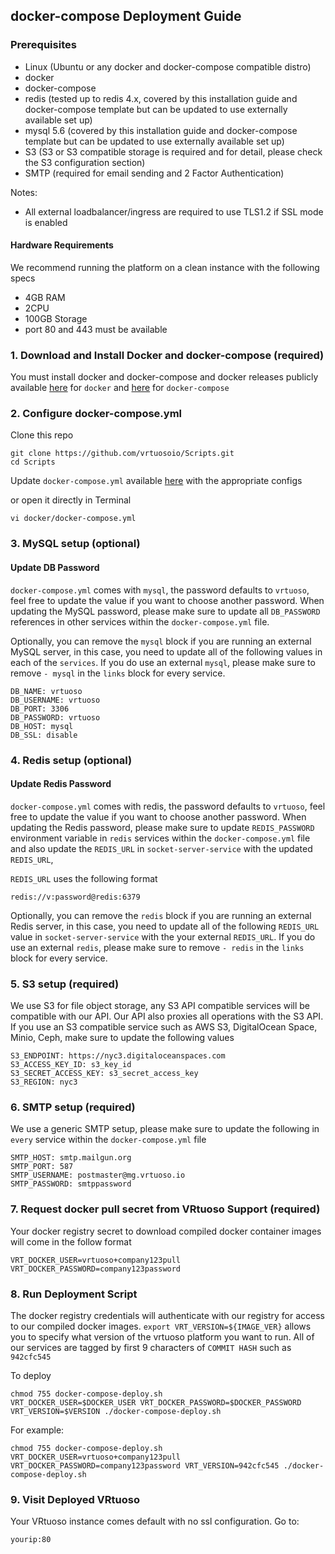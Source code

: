 
## docker-compose Deployment Guide

### Prerequisites

* Linux (Ubuntu or any docker and docker-compose compatible distro)
* docker
* docker-compose
* redis (tested up to redis 4.x, covered by this installation guide and docker-compose template but can be updated to use externally available set up)
* mysql 5.6 (covered by this installation guide and docker-compose template but can be updated to use externally available set up)
* S3 (S3 or S3 compatible storage is required and for detail, please check the S3 configuration section)
* SMTP (required for email sending and 2 Factor Authentication)

Notes:

* All external loadbalancer/ingress are required to use TLS1.2 if SSL mode is enabled

#### Hardware Requirements
We recommend running the platform on a clean instance with the following specs

* 4GB RAM
* 2CPU
* 100GB Storage
* port 80 and 443 must be available

### 1. Download and Install Docker and docker-compose (required)

You must install docker and docker-compose and docker releases publicly available [here](https://docs.docker.com/engine/install/ubuntu/) for `docker` and [here](https://docs.docker.com/compose/install/) for `docker-compose`

### 2. Configure docker-compose.yml

Clone this repo

```
git clone https://github.com/vrtuosoio/Scripts.git
cd Scripts
```

Update `docker-compose.yml` available [here](https://github.com/vrtuosoio/Scripts/blob/master/docker/docker-compose.yml) with the appropriate configs

or open it directly in Terminal 

```
vi docker/docker-compose.yml
```

### 3. MySQL setup (optional)

#### Update DB Password
`docker-compose.yml` comes with `mysql`, the password defaults to `vrtuoso`, feel free to update the value if you want to choose another password. When updating the MySQL password, please make sure to update all `DB_PASSWORD` references in other services within the `docker-compose.yml` file. 

Optionally, you can remove the `mysql` block if you are running an external MySQL server, in this case, you need to update all of the following values in each of the `services`. If you do use an external `mysql`, please make sure to remove `- mysql` in the `links` block for every service.

```
DB_NAME: vrtuoso
DB_USERNAME: vrtuoso
DB_PORT: 3306
DB_PASSWORD: vrtuoso
DB_HOST: mysql
DB_SSL: disable
```

### 4. Redis setup (optional)
#### Update Redis Password
`docker-compose.yml` comes with redis, the password defaults to `vrtuoso`, feel free to update the value if you want to choose another password. When updating the Redis password, please make sure to update `REDIS_PASSWORD` environment variable in `redis` services within the `docker-compose.yml` file and also update the `REDIS_URL` in `socket-server-service` with the updated `REDIS_URL`, 

`REDIS_URL` uses the following format

```
redis://v:password@redis:6379
```

Optionally, you can remove the `redis` block if you are running an external Redis server, in this case, you need to update all of the following `REDIS_URL` value in `socket-server-service` with the your external `REDIS_URL`. If you do use an external `redis`, please make sure to remove `- redis` in the `links` block for every service.

### 5. S3 setup (required)

We use S3 for file object storage, any S3 API compatible services will be compatible with our API. Our API also proxies all operations with the S3 API. If you use an S3 compatible service such as AWS S3, DigitalOcean Space, Minio, Ceph, make sure to update the following values

```
S3_ENDPOINT: https://nyc3.digitaloceanspaces.com
S3_ACCESS_KEY_ID: s3_key_id
S3_SECRET_ACCESS_KEY: s3_secret_access_key
S3_REGION: nyc3
```

### 6. SMTP setup (required)

We use a generic SMTP setup, please make sure to update the following in `every` service within the `docker-compose.yml` file

```
SMTP_HOST: smtp.mailgun.org
SMTP_PORT: 587
SMTP_USERNAME: postmaster@mg.vrtuoso.io
SMTP_PASSWORD: smtppassword
```
### 7. Request docker pull secret from VRtuoso Support (required)

Your docker registry secret to download compiled docker container images will come in the follow format

```
VRT_DOCKER_USER=vrtuoso+company123pull
VRT_DOCKER_PASSWORD=company123password
```

### 8. Run Deployment Script 

The docker registry credentials will authenticate with our registry for access to our compiled docker images. `export VRT_VERSION=${IMAGE_VER}` allows you to specify what version of the vrtuoso platform you want to run. All of our services are tagged by first 9 characters of `COMMIT HASH` such as `942cfc545`

To deploy
```
chmod 755 docker-compose-deploy.sh
VRT_DOCKER_USER=$DOCKER_USER VRT_DOCKER_PASSWORD=$DOCKER_PASSWORD VRT_VERSION=$VERSION ./docker-compose-deploy.sh
```
For example:
```
chmod 755 docker-compose-deploy.sh
VRT_DOCKER_USER=vrtuoso+company123pull VRT_DOCKER_PASSWORD=company123password VRT_VERSION=942cfc545 ./docker-compose-deploy.sh
```

### 9. Visit Deployed VRtuoso
Your VRtuoso instance comes default with no ssl configuration. Go to:

```
yourip:80
```
